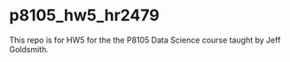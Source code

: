# p8105_hw5_hr2479

This repo is for HW5 for the the P8105 Data Science course taught by Jeff Goldsmith.

